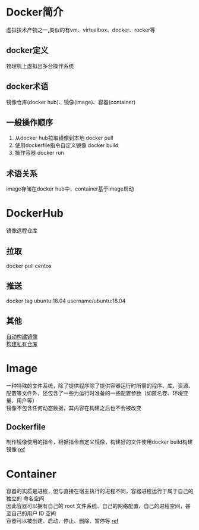 # Docker简介
虚拟技术产物之一,类似的有vm、virtualbox、docker、rocker等
## docker定义
物理机上虚拟出多台操作系统
## docker术语
镜像仓库(docker hub)、镜像(image)、容器(container)
## 一般操作顺序
1. 从docker hub拉取镜像到本地       docker pull
2. 使用dockerfile指令自定义镜像 	docker build 
3. 操作容器                         docker run 
## 术语关系
image存储在docker hub中，container基于image启动
# DockerHub
镜像远程仓库
## 拉取
docker pull centos
## 推送
docker tag ubuntu:18.04 username/ubuntu:18.04
## 其他
[自动构建镜像](https://vuepress.mirror.docker-practice.com/repository/dockerhub/#%E8%87%AA%E5%8A%A8%E6%9E%84%E5%BB%BA) </br>
[构建私有仓库](https://vuepress.mirror.docker-practice.com/repository/registry/)
# Image
一种特殊的文件系统，除了提供程序除了提供容器运行时所需的程序、库、资源、配置等文件外，还包含了一些为运行时准备的一些配置参数（如匿名卷、环境变量、用户等）</br>
镜像不包含任何动态数据，其内容在构建之后也不会被改变
## Dockerfile
制作镜像使用的指令，根据指令自定义镜像，构建好的文件使用docker build构建镜像
[ref](https://vuepress.mirror.docker-practice.com/image/dockerfile/)
# Container
容器的实质是进程，但与直接在宿主执行的进程不同，容器进程运行于属于自己的独立的 命名空间 </br>
因此容器可以拥有自己的 root 文件系统、自己的网络配置、自己的进程空间，甚至自己的用户 ID 空间</br>
容器可以被创建、启动、停止、删除、暂停等
[ref](https://vuepress.mirror.docker-practice.com/container/)

